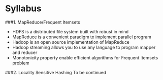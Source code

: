 # Syllabus

###1. MapReduce/Frequent Itemsets

* HDFS is a distributed file system built with robust in mind 
* MapReduce is a convenient paradigm to implement parallel program 
* Hadoop is an open source implementation of MapReduce 
* Hadoop streaming allows you to use any language to program mapper and reducer 
* Monotonicity property enable efficient algorithms for Frequent Itemsets problem

###2. Locality Sensitive Hashing
To be continued

